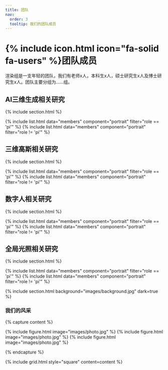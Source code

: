 ```yaml
---
title: 团队
nav:
  order: 3
  tooltip: 我们的团队成员
---
```


# {% include icon.html icon="fa-solid fa-users" %}团队成员

渲染组是一支年轻的团队，我们有老师x人，本科生x人，硕士研究生x人及博士研究生x人。团队主要分组为……组。

## AI三维生成相关研究

{% include section.html %}

{% include list.html data="members" component="portrait" filter="role == 'pi'" %}
{% include list.html data="members" component="portrait" filter="role != 'pi'" %}

## 三维高斯相关研究

{% include section.html %}

{% include list.html data="members" component="portrait" filter="role == 'pi'" %}
{% include list.html data="members" component="portrait" filter="role != 'pi'" %}

## 数字人相关研究

{% include section.html %}

{% include list.html data="members" component="portrait" filter="role == 'pi'" %}
{% include list.html data="members" component="portrait" filter="role != 'pi'" %}

## 全局光照相关研究

{% include section.html %}

{% include list.html data="members" component="portrait" filter="role == 'pi'" %}
{% include list.html data="members" component="portrait" filter="role != 'pi'" %}

{% include section.html background="images/background.jpg" dark=true %}

### 我们的风采

{% capture content %}

{% include figure.html image="images/photo.jpg" %}
{% include figure.html image="images/photo.jpg" %}
{% include figure.html image="images/photo.jpg" %}

{% endcapture %}

{% include grid.html style="square" content=content %}

